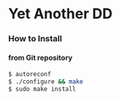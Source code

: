 # Yet Another DD

### How to Install

#### from Git repository

```bash
$ autoreconf
$ ./configure && make
$ sudo make install
```
